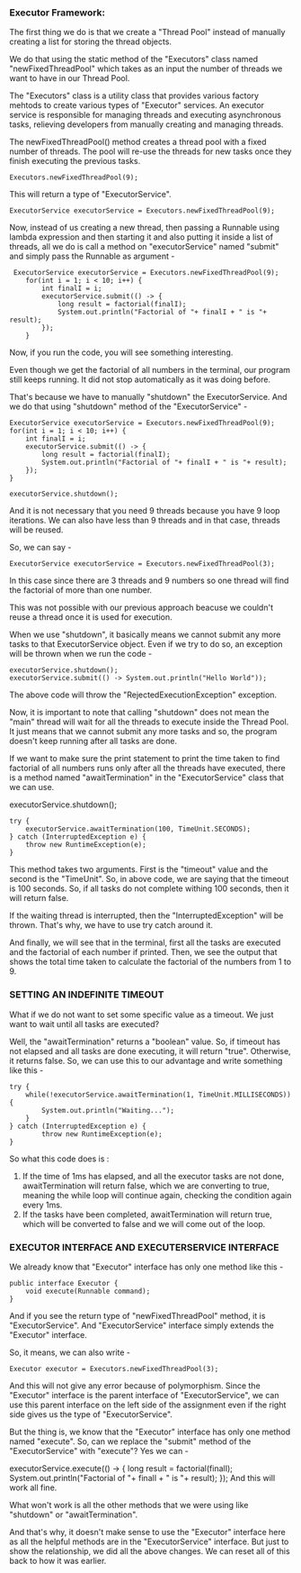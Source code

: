 ### Executor Framework:

The first thing we do is that we create a "Thread Pool" instead of manually creating a list for storing the thread objects.

We do that using the static method of the "Executors" class named "newFixedThreadPool" which takes as an input the number of threads we want to have in our Thread Pool.

The "Executors" class is a utility class that provides various factory mehtods to create various types of "Executor" services. An executor service is responsible for managing threads and executing asynchronous tasks, relieving developers from manually creating and managing threads.


The newFixedThreadPool() method creates a thread pool with a fixed number of threads. The pool will re-use the threads for new tasks once they finish executing the previous tasks.
```
Executors.newFixedThreadPool(9);
```
This will return a type of "ExecutorService".
```
ExecutorService executorService = Executors.newFixedThreadPool(9);
```

Now, instead of us creating a new thread, then passing a Runnable using lambda expression and then starting it and also putting it inside a list of threads, all we do is call a method on "executorService" named "submit" and simply pass the Runnable as argument -
```
 ExecutorService executorService = Executors.newFixedThreadPool(9);
    for(int i = 1; i < 10; i++) {
        int finalI = i;
        executorService.submit(() -> {
            long result = factorial(finalI);
            System.out.println("Factorial of "+ finalI + " is "+ result);
        });
    }
```

Now, if you run the code, you will see something interesting.

Even though we get the factorial of all numbers in the terminal, our program still keeps running. It did not stop automatically as it was doing before.

That's because we have to manually "shutdown" the ExecutorService. And we do that using "shutdown" method of the "ExecutorService" -
```
ExecutorService executorService = Executors.newFixedThreadPool(9);
for(int i = 1; i < 10; i++) {
    int finalI = i;
    executorService.submit(() -> {
        long result = factorial(finalI);
        System.out.println("Factorial of "+ finalI + " is "+ result);
    });
}

executorService.shutdown();
```

And it is not necessary that you need 9 threads because you have 9 loop iterations. We can also have less than 9 threads and in that case, threads will be reused.

So, we can say -
```
ExecutorService executorService = Executors.newFixedThreadPool(3);
```

In this case since there are 3 threads and 9 numbers so one thread will find the factorial of more than one number.

This was not possible with our previous approach beacuse we couldn't reuse a thread once it is used for execution.

When we use "shutdown", it basically means we cannot submit any more tasks to that ExecutorService object. Even if we try to do so, an exception will be thrown when we run the code -
```
executorService.shutdown();
executorService.submit(() -> System.out.println("Hello World"));
```

The above code will throw the "RejectedExecutionException" exception.

Now, it is important to note that calling "shutdown" does not mean the "main" thread will wait for all the threads to execute inside the Thread Pool. It just means that we cannot submit any more tasks and so, the program doesn't keep running after all tasks are done.

If we want to make sure the print statement to print the time taken to find factorial of all numbers runs only after all the threads have executed, there is a method named "awaitTermination" in the "ExecutorService" class that we can use.

executorService.shutdown();
```
try {
    executorService.awaitTermination(100, TimeUnit.SECONDS);
} catch (InterruptedException e) {
    throw new RuntimeException(e);
}
```

This method takes two arguments. First is the "timeout" value and the second is the "TimeUnit". So, in above code, we are saying that the timeout is 100 seconds. So, if all tasks do not complete withing 100 seconds, then it will return false.

If the waiting thread is interrupted, then the "InterruptedException" will be thrown. That's why, we have to use try catch around it.

And finally, we will see that in the terminal, first all the tasks are executed and the factorial of each number if printed. Then, we see the output that shows the total time taken to calculate the factorial of the numbers from 1 to 9.

### SETTING AN INDEFINITE TIMEOUT

What if we do not want to set some specific value as a timeout. We just want to wait until all tasks are executed?

Well, the "awaitTermination" returns a "boolean" value. So, if timeout has not elapsed and all tasks are done executing, it will return "true". Otherwise, it returns false.
So, we can use this to our advantage and write something like this -
```
try {
    while(!executorService.awaitTermination(1, TimeUnit.MILLISECONDS)) {
        System.out.println("Waiting...");
    }
} catch (InterruptedException e) {
        throw new RuntimeException(e);
}
```

So what this code does is :
1. If the time of 1ms has elapsed, and all the executor tasks are not done, awaitTermination will return false, which we are converting to true, meaning the while loop will continue again, checking the condition again every 1ms.
2. If the tasks have been completed, awaitTermination will return true, which will be converted to false and we will come out of the loop.


### EXECUTOR INTERFACE AND EXECUTERSERVICE INTERFACE
We already know that "Executor" interface has only one method like this -
```
public interface Executor {
    void execute(Runnable command);
}
```
And if you see the return type of "newFixedThreadPool" method, it is "ExecutorService". And "ExecutorService" interface simply extends the "Executor" interface.

So, it means, we can also write -
```
Executor executor = Executors.newFixedThreadPool(3);
```
And this will not give any error because of polymorphism. Since the "Executor" interface is the parent interface of "ExecutorService", we can use this parent interface on the left side of the assignment even if the right side gives us the type of "ExecutorService".

But the thing is, we know that the "Executor" interface has only one method named "execute". So, can we replace the "submit" method of the "ExecutorService" with "execute"? Yes we can -

executorService.execute(() -> {
    long result = factorial(finalI);
    System.out.println("Factorial of "+ finalI + " is "+ result);
});
And this will work all fine.

What won't work is all the other methods that we were using like "shutdown" or "awaitTermination".

And that's why, it doesn't make sense to use the "Executor" interface here as all the helpful methods are in the "ExecutorService" interface. But just to show the relationship, we did all the above changes. We can reset all of this back to how it was earlier.
